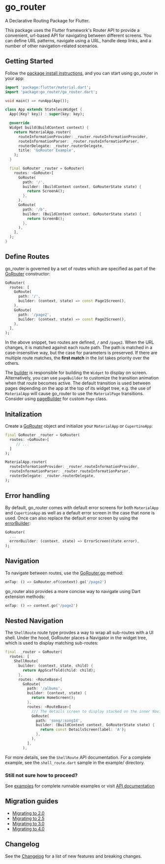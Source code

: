 # go_router

A Declarative Routing Package for Flutter.

This package uses the Flutter framework's Router API to provide a
convenient, url-based API for navigating between different screens. You can
define URL patterns, navigate using a URL, handle deep links,
and a number of other navigation-related scenarios.

## Getting Started

Follow the [package install instructions](https://pub.dev/packages/go_router/install),
and you can start using go_router in your app:

```dart
import 'package:flutter/material.dart';
import 'package:go_router/go_router.dart';

void main() => runApp(App());

class App extends StatelessWidget {
  App({Key? key}) : super(key: key);

  @override
  Widget build(BuildContext context) {
    return MaterialApp.router(
      routeInformationProvider: _router.routeInformationProvider,
      routeInformationParser: _router.routeInformationParser,
      routerDelegate: _router.routerDelegate,
      title: 'GoRouter Example',
    );
  }

  final GoRouter _router = GoRouter(
    routes: <GoRoute>[
      GoRoute(
        path: '/',
        builder: (BuildContext context, GoRouterState state) {
          return ScreenA();
        },
      ),
      GoRoute(
        path: '/b',
        builder: (BuildContext context, GoRouterState state) {
          return ScreenB();
        },
      ),
    ],
  );
}
```

## Define Routes

go_router is governed by a set of routes which are specified as part of the
[GoRouter](https://pub.dev/documentation/go_router/latest/go_router/GoRouter-class.html)
constructor:

```dart
GoRouter(
  routes: [
    GoRoute(
      path: '/',
      builder: (context, state) => const Page1Screen(),
    ),
    GoRoute(
      path: '/page2',
      builder: (context, state) => const Page2Screen(),
    ),
  ],
);
```

In the above snippet, two routes are defined, `/` and `/page2`.
When the URL changes, it is matched against each route path.
The path is matched in a case-insensitive way, but the case for 
parameters is preserved. If there are multiple route matches, 
the **first match** in the list takes priority over the others.

The [builder](https://pub.dev/documentation/go_router/latest/go_router/GoRoute/builder.html)
is responsible for building the `Widget` to display on screen.
Alternatively, you can use `pageBuilder` to customize the transition 
animation when that route becomes active.
The default transition is used between pages
depending on the app at the top of its widget tree, e.g. the use of `MaterialApp`
will cause go_router to use the `MaterialPage` transitions. Consider using
[pageBuilder](https://pub.dev/documentation/go_router/latest/go_router/GoRoute/pageBuilder.html)
for custom `Page` class.

## Initalization

Create a [GoRouter](https://pub.dev/documentation/go_router/latest/go_router/GoRouter-class.html)
object and initialize your `MaterialApp` or `CupertinoApp`:

```dart
final GoRouter _router = GoRouter(
  routes: <GoRoute>[
     // ...
  ]
);

MaterialApp.router(
  routeInformationProvider: _router.routeInformationProvider,
  routeInformationParser: _router.routeInformationParser,
  routerDelegate: _router.routerDelegate,
);
```

## Error handling

By default, go_router comes with default error screens for both `MaterialApp` and
`CupertinoApp` as well as a default error screen in the case that none is used.
Once can also replace the default error screen by using the [errorBuilder](https://pub.dev/documentation/go_router/latest/go_router/GoRouter/GoRouter.html):

```dart
GoRouter(
  ...
  errorBuilder: (context, state) => ErrorScreen(state.error),
);
```

## Navigation

To navigate between routes, use the [GoRouter.go](https://pub.dev/documentation/go_router/latest/go_router/GoRouter/go.html) method:

```dart
onTap: () => GoRouter.of(context).go('/page2')
```

go_router also provides a more concise way to navigate using Dart extension
methods:

```dart
onTap: () => context.go('/page2')
```

## Nested Navigation

The `ShellRoute` route type provdes a way to wrap all sub-routes with a UI shell.
Under the hood, GoRouter places a Navigator in the widget tree, which is used
to display matching sub-routes:

```dart
final  _router = GoRouter(
  routes: [
    ShellRoute(
      builder: (context, state, child) {
        return AppScaffold(child: child);
      },
      routes: <RouteBase>[
        GoRoute(
          path: '/albums',
          builder: (context, state) {
            return HomeScreen();
          },
          routes: <RouteBase>[
            /// The details screen to display stacked on the inner Navigator.
            GoRoute(
              path: 'song/:songId',
              builder: (BuildContext context, GoRouterState state) {
                return const DetailsScreen(label: 'A');
              },
            ),
          ],
        ),
```

For more details, see the `ShellRoute` API documentation. For a complete
example, see the `shell_route.dart` sample in the example/ directory.

### Still not sure how to proceed?
See [examples](https://github.com/flutter/packages/tree/main/packages/go_router/example) for complete runnable examples or visit [API documentation](https://pub.dev/documentation/go_router/latest/go_router/go_router-library.html)


## Migration guides

- [Migrating to 2.0](https://flutter.dev/go/go-router-v2-breaking-changes)
- [Migrating to 2.5](https://flutter.dev/go/go-router-v2-5-breaking-changes)
- [Migrating to 3.0](https://flutter.dev/go/go-router-v3-breaking-changes)
- [Migrating to 4.0](https://flutter.dev/go/go-router-v4-breaking-changes)

## Changelog

See the [Changelog](https://github.com/flutter/packages/blob/main/packages/go_router/CHANGELOG.md)
for a list of new features and breaking changes.




